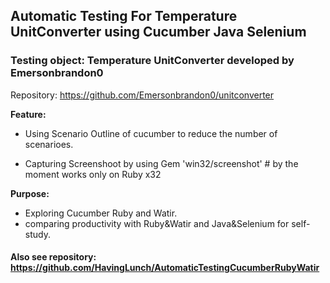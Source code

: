 ## Automatic Testing For Temperature UnitConverter using Cucumber Java Selenium

### Testing object: Temperature UnitConverter developed by Emersonbrandon0

   Repository: https://github.com/Emersonbrandon0/unitconverter 

__Feature:__  
* Using Scenario Outline of cucumber to reduce the number of scenarioes.  

* Capturing Screenshoot by using Gem 'win32/screenshot' # by the moment works only on Ruby x32  

__Purpose:__ 
* Exploring Cucumber Ruby and Watir. 
* comparing productivity with Ruby&Watir and Java&Selenium for self-study.
#### Also see repository: https://github.com/HavingLunch/AutomaticTestingCucumberRubyWatir
